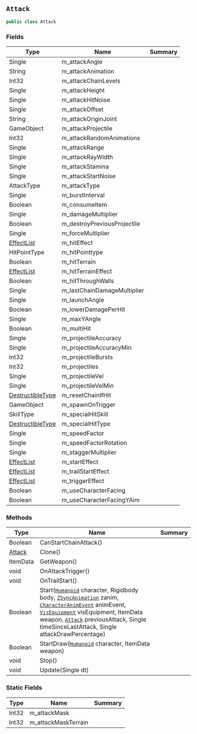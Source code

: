 ## `Attack`

```csharp
public class Attack
```

### Fields

| Type | Name | Summary | 
| --- | --- | --- | 
| Single | m_attackAngle |  | 
| String | m_attackAnimation |  | 
| Int32 | m_attackChainLevels |  | 
| Single | m_attackHeight |  | 
| Single | m_attackHitNoise |  | 
| Single | m_attackOffset |  | 
| String | m_attackOriginJoint |  | 
| GameObject | m_attackProjectile |  | 
| Int32 | m_attackRandomAnimations |  | 
| Single | m_attackRange |  | 
| Single | m_attackRayWidth |  | 
| Single | m_attackStamina |  | 
| Single | m_attackStartNoise |  | 
| AttackType | m_attackType |  | 
| Single | m_burstInterval |  | 
| Boolean | m_consumeItem |  | 
| Single | m_damageMultiplier |  | 
| Boolean | m_destroyPreviousProjectile |  | 
| Single | m_forceMultiplier |  | 
| [EffectList](./EffectList.md) | m_hitEffect |  | 
| HitPointType | m_hitPointtype |  | 
| Boolean | m_hitTerrain |  | 
| [EffectList](./EffectList.md) | m_hitTerrainEffect |  | 
| Boolean | m_hitThroughWalls |  | 
| Single | m_lastChainDamageMultiplier |  | 
| Single | m_launchAngle |  | 
| Boolean | m_lowerDamagePerHit |  | 
| Single | m_maxYAngle |  | 
| Boolean | m_multiHit |  | 
| Single | m_projectileAccuracy |  | 
| Single | m_projectileAccuracyMin |  | 
| Int32 | m_projectileBursts |  | 
| Int32 | m_projectiles |  | 
| Single | m_projectileVel |  | 
| Single | m_projectileVelMin |  | 
| [DestructibleType](./DestructibleType.md) | m_resetChainIfHit |  | 
| GameObject | m_spawnOnTrigger |  | 
| SkillType | m_specialHitSkill |  | 
| [DestructibleType](./DestructibleType.md) | m_specialHitType |  | 
| Single | m_speedFactor |  | 
| Single | m_speedFactorRotation |  | 
| Single | m_staggerMultiplier |  | 
| [EffectList](./EffectList.md) | m_startEffect |  | 
| [EffectList](./EffectList.md) | m_trailStartEffect |  | 
| [EffectList](./EffectList.md) | m_triggerEffect |  | 
| Boolean | m_useCharacterFacing |  | 
| Boolean | m_useCharacterFacingYAim |  | 


### Methods

| Type | Name | Summary | 
| --- | --- | --- | 
| Boolean | CanStartChainAttack() |  | 
| [Attack](./Attack.md) | Clone() |  | 
| ItemData | GetWeapon() |  | 
| void | OnAttackTrigger() |  | 
| void | OnTrailStart() |  | 
| Boolean | Start([`Humanoid`](./Humanoid.md) character, Rigidbody body, [`ZSyncAnimation`](./ZSyncAnimation.md) zanim, [`CharacterAnimEvent`](./CharacterAnimEvent.md) animEvent, [`VisEquipment`](./VisEquipment.md) visEquipment, ItemData weapon, [`Attack`](./Attack.md) previousAttack, Single timeSinceLastAttack, Single attackDrawPercentage) |  | 
| Boolean | StartDraw([`Humanoid`](./Humanoid.md) character, ItemData weapon) |  | 
| void | Stop() |  | 
| void | Update(Single dt) |  | 


### Static Fields

| Type | Name | Summary | 
| --- | --- | --- | 
| Int32 | m_attackMask |  | 
| Int32 | m_attackMaskTerrain |  | 


